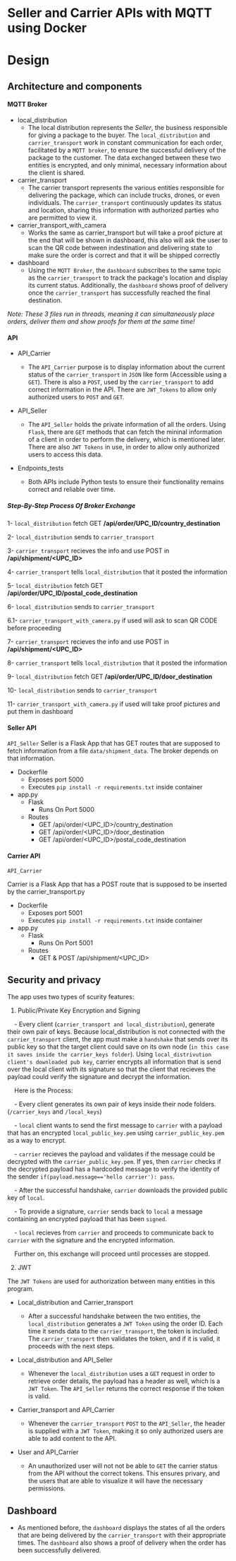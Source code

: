 # Seller and Carrier APIs with MQTT using Docker

# Design

## Architecture and components

#### MQTT Broker

- local_distribution
    - The local distribution represents the _Seller_, the business responsible for giving a package to the buyer. The `local_distribution` and `carrier_transport` work in constant communication for each order, facilitated by a `MQTT broker`, to ensure the successful delivery of the package to the customer. The data exchanged between these two entities is encrypted, and only minimal, necessary information about the client is shared.
- carrier_transport
    - The carrier transport represents the various entities responsible for delivering the package, which can include trucks, drones, or even individuals. The `carrier_transport` continuously updates its status and location, sharing this information with authorized parties who are permitted to view it.
- carrier_transport_with_camera
  - Works the same as carrier_transport but will take a proof picture at the end that will be shown in dashboard, this also will ask the user to scan the QR code between indestination and delivering state to make sure the order is correct and that it will be shipped correctly
- dashboard
    - Using the `MQTT Broker`, the `dashboard` subscribes to the same topic as the `carrier_transport` to track the package's location and display its current status. Additionally, the `dashboard` shows proof of delivery once the `carrier_transport` has successfully reached the final destination.

_Note: These 3 files run in threads, meaning it can simultaneously place orders, deliver them and show proofs for them at the same time!_

#### API

- API_Carrier
  - The `API_Carrier` purpose is to display information about the current status of the `carrier_transport` in `JSON` like form (Accessible using a `GET`). There is also a `POST`, used by the `carrier_transport` to add correct information in the API. There are `JWT_Tokens` to allow only authorized users to `POST` and `GET`.

- API_Seller
  - The `API_Seller` holds the private information of all the orders. Using `Flask`, there are `GET` methods that can fetch the mininal information of a client in order to perform the delivery, which is mentioned later. There are also `JWT Tokens` in use, in order to allow only authorized users to access this data.

- Endpoints_tests
  - Both APIs include Python tests to ensure their functionality remains correct and reliable over time.



##### Step-By-Step Process Of Broker Exchange

1- `local_distribution` fetch GET **/api/order/UPC_ID/country_destination**

2- `local_distribution` sends to `carrier_transport`

3- `carrier_transport` recieves the info and use POST in **/api/shipment/<UPC_ID>**

4- `carrier_transport` tells `local_distribution` that it posted the information

5- `local_distribution` fetch GET **/api/order/UPC_ID/postal_code_destination** 

6- `local_distribution` sends to `carrier_transport`

6.1- `carrier_transport_with_camera.py` if used will ask to scan QR CODE before proceeding

7- `carrier_transport` recieves the info and use POST in **/api/shipment/<UPC_ID>**

8- `carrier_transport` tells `local_distribution` that it posted the information

9- `local_distribution` fetch GET **/api/order/UPC_ID/door_destination**

10- `local_distribution` sends to `carrier_transport`

11-  `carrier_transport_with_camera.py` if used will take proof pictures and put them in dashboard
#### Seller API

`API_Seller`
Seller is a Flask App that has GET routes that are supposed to fetch information from a file `data/shipment_data`. The broker depends on that information.

- Dockerfile
    - Exposes port 5000
    - Executes `pip install -r requirements.txt` inside container
- app.py
    - Flask
        - Runs On Port 5000
    - Routes
        - GET /api/order/<UPC_ID>/country_destination
        - GET /api/order/<UPC_ID>/door_destination
        - GET /api/order/<UPC_ID>/postal_code_destination
#### Carrier API
`API_Carrier`

Carrier is a Flask App that has a POST route that is supposed to be inserted by the carrier_transport.py
- Dockerfile
    - Exposes port 5001
    - Executes `pip install -r requirements.txt` inside container
- app.py
    - Flask
        - Runs On Port 5001
    - Routes
        - GET & POST /api/shipment/<UPC_ID>

## Security and privacy

The app uses two types of scurity features:

  

1. Public/Private Key Encryption and Signing

    - Every client (`carrier_transport and local_distribution`), generate their own pair of keys. Because local_distribution is not connected with the `carrier_transport` client, the app must make a `handshake` that sends over its public key so that the target client could save on its own node (`in this case it saves inside the carrier_keys folder`). Using `local_distrivution client's downloaded pub key`, carrier encrypts all information that is send over the local client with its signature so that the client that recieves the payload could verify the signature and decrypt the information.

    Here is the Process:

    - Every client generates its own pair of keys inside their node folders. (`/carrier_keys` and `/local_keys`)

    - `local` client wants to send the first message to `carrier` with a payload that has an encrypted `local_public_key.pem` using `carrier_public_key.pem` as a way to encrypt.

    - `carrier` recieves the payload and validates if the message could be decrypted with the `carrier_public_key.pem`. If yes, then `carrier` checks if the decrypted payload has a hardcoded message to verify the identity of the sender `if(payload.message=='hello carrier'): pass`.

    - After the successful handshake, `carrier` downloads the provided public key of `local`.

    - To provide a signature, `carrier` sends back to `local` a message containing an encrypted payload that has been `signed`.

    - `local` recieves from `carrier` and proceeds to communicate back to `carrier` with the signature and the encrypted information.

    Further on, this exchange will proceed until processes are stopped.

  
2. JWT

The `JWT Tokens` are used for authorization between many entities in this program. 

- Local_distribution and Carrier_transport
  - After a successful handshake between the two entities, the `local_distribution` generates a `JWT Token` using the order ID. Each time it sends data to the `carrier_transport`, the token is included. The `carrier_transport` then validates the token, and if it is valid, it proceeds with the next steps.

- Local_distribution and API_Seller
  - Whenever the `local_distribution` uses a `GET` request in order to retrieve order details, the payload has a header as well, which is a `JWT Token`. The `API_Seller` returns the correct response if the token is valid.

- Carrier_transport and API_Carrier
  - Whenever the `carrier_transport` `POST` to the `API_Seller`, the header is supplied with a `JWT Token`, making it so only authorized users are able to add content to the API.

- User and API_Carrier
  - An unauthorized user will not not be able to `GET` the carrier status from the API without the correct tokens. This ensures privary, and the users that are able to visualize it will have the necessary permissions.

## Dashboard

- As mentioned before, the `dashboard` displays the states of all the orders that are being delivered by the `carrier_transport` with their appropriate times. The `dashboard` also shows a proof of delivery when the order has been successfully delivered.